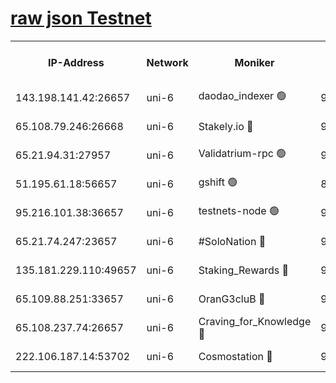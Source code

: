 [raw json Testnet](https://rpc-check.junot.stavr.tech/junot/rpc-junot-result.json)
=


<table><tr><th>IP-Address</th><th>Network</th><th>Moniker</th><th>Latest Block Height</th><th>Earliest Block Height</th><th>Catching Up</th><th>Tx Index</th><th>Voting Power</th><th>Scan Time</th></tr><tr><td>143.198.141.42:26657</td><td>uni-6</td><td>daodao_indexer 🟢</td><td>9101043</td><td>1</td><td>False</td><td>off</td><td>0</td><td>2024-03-21T23:03:14.875058555UTC</td></tr><tr><td>65.108.79.246:26668</td><td>uni-6</td><td>Stakely.io 🔴</td><td>9101037</td><td>1570872</td><td>False</td><td>on</td><td>11</td><td>2024-03-21T23:02:58.432992344UTC</td></tr><tr><td>65.21.94.31:27957</td><td>uni-6</td><td>Validatrium-rpc 🟢</td><td>9101035</td><td>2943363</td><td>False</td><td>on</td><td>0</td><td>2024-03-21T23:02:54.068713342UTC</td></tr><tr><td>51.195.61.18:56657</td><td>uni-6</td><td>gshift 🟢</td><td>8559900</td><td>7691417</td><td>False</td><td>on</td><td>0</td><td>2024-03-21T23:02:40.189031742UTC</td></tr><tr><td>95.216.101.38:36657</td><td>uni-6</td><td>testnets-node 🟢</td><td>9101038</td><td>8116304</td><td>False</td><td>on</td><td>0</td><td>2024-03-21T23:03:00.813383858UTC</td></tr><tr><td>65.21.74.247:23657</td><td>uni-6</td><td>#SoloNation 🔴</td><td>9101043</td><td>8237483</td><td>False</td><td>on</td><td>112</td><td>2024-03-21T23:03:13.655696797UTC</td></tr><tr><td>135.181.229.110:49657</td><td>uni-6</td><td>Staking_Rewards 🔴</td><td>9101046</td><td>8388763</td><td>False</td><td>on</td><td>1008</td><td>2024-03-21T23:03:21.608933807UTC</td></tr><tr><td>65.109.88.251:33657</td><td>uni-6</td><td>OranG3cluB 🔴</td><td>9101045</td><td>8418953</td><td>False</td><td>on</td><td>11</td><td>2024-03-21T23:03:19.250737273UTC</td></tr><tr><td>65.108.237.74:26657</td><td>uni-6</td><td>Craving_for_Knowledge 🔴</td><td>9101043</td><td>8985858</td><td>False</td><td>on</td><td>9004</td><td>2024-03-21T23:03:13.356770274UTC</td></tr><tr><td>222.106.187.14:53702</td><td>uni-6</td><td>Cosmostation 🔴</td><td>9101034</td><td>9017363</td><td>False</td><td>on</td><td>109013</td><td>2024-03-21T23:02:51.733655989UTC</td></tr></table>